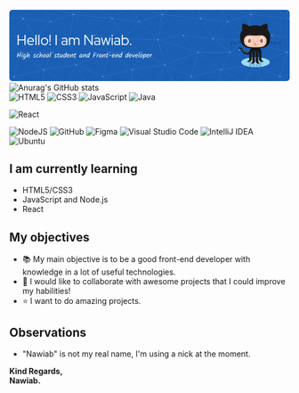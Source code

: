 <!-- Header and stats -->
![Header](https://github.com/Nawiab/Nawiab/blob/main/images/header.png) 
![Anurag's GitHub stats](https://github-readme-stats.vercel.app/api?username=Nawiab&show_icons=true&theme=algolia&count_private=true&hide_border=true&border_radius=8) 
<br>
![HTML5](https://img.shields.io/badge/html5-%23E34F26.svg?style=for-the-badge&logo=html5&logoColor=white)
![CSS3](https://img.shields.io/badge/css3-%231572B6.svg?style=for-the-badge&logo=css3&logoColor=white)
![JavaScript](https://img.shields.io/badge/javascript-%23323330.svg?style=for-the-badge&logo=javascript&logoColor=%23F7DF1E)
![Java](https://img.shields.io/badge/java-%23ED8B00.svg?style=for-the-badge&logo=java&logoColor=white)
<br>
<!-- Frameworks -->
![React](https://img.shields.io/badge/react-%2320232a.svg?style=for-the-badge&logo=react&logoColor=%2361DAFB)
<br>
<!-- Softwares -->
![NodeJS](https://img.shields.io/badge/node.js-6DA55F?style=for-the-badge&logo=node.js&logoColor=white)
![GitHub](https://img.shields.io/badge/github-%23121011.svg?style=for-the-badge&logo=github&logoColor=white)
![Figma](https://img.shields.io/badge/figma-%23F24E1E.svg?style=for-the-badge&logo=figma&logoColor=white)
![Visual Studio Code](https://img.shields.io/badge/Visual%20Studio%20Code-0078d7.svg?style=for-the-badge&logo=visual-studio-code&logoColor=white)
![IntelliJ IDEA](https://img.shields.io/badge/IntelliJIDEA-000000.svg?style=for-the-badge&logo=intellij-idea&logoColor=white)
![Ubuntu](https://img.shields.io/badge/Ubuntu-E95420?style=for-the-badge&logo=ubuntu&logoColor=white)

## I am currently learning
 - HTML5/CSS3
 - JavaScript and Node.js
 - React

## My objectives
 - 📚 My main objective is to be a good front-end developer with knowledge in a lot of useful technologies.
 - 💞️ I would like to collaborate with awesome projects that I could improve my habilities!
 - ⭐ I want to do amazing projects.

## Observations
 - "Nawiab" is not my real name, I'm using a nick at the moment.

**Kind Regards,<br>
Nawiab.**
